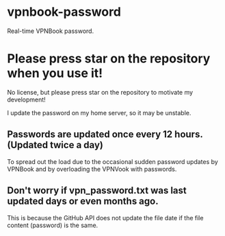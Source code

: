 # vpnbook-password
Real-time VPNBook password.

# Please press star on the repository when you use it!
No license, but please press star on the repository to motivate my development!

I update the password on my home server, so it may be unstable.

## Passwords are updated once every 12 hours. (Updated twice a day)

To spread out the load due to the occasional sudden password updates by VPNBook and by overloading the VPNVook with passwords.

## Don't worry if vpn_password.txt was last updated days or even months ago.
This is because the GitHub API does not update the file date if the file content (password) is the same.
